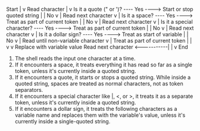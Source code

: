 Start
  |
  v
Read character
  |
  v
Is it a quote (" or ')? ---- Yes ----> Start or stop quoted string
  |                             |
 No                             v
  |                     Read next character
  v                             |
Is it a space? ---- Yes ----> Treat as part of current token
  |                             |
 No                             v
  |                     Read next character
  v                             |
Is it a special character? ---- Yes ----> Treat as part of current token
  |                             |
 No                             v
  |                     Read next character
  v                             |
Is it a dollar sign? ---- Yes ----> Treat as start of variable
  |                             |
 No                             v
  |                     Read until non-variable character
  v                             |
Treat as part of current token  |
  |                             v
  v                     Replace with variable value
Read next character <-----------|
  |
  v
End

1. The shell reads the input one character at a time.
2. If it encounters a space, it treats everything it has read so far as a single token, unless it's currently inside a quoted string.
3. If it encounters a quote, it starts or stops a quoted string. While inside a quoted string, spaces are treated as normal characters, not as token separators.
4. If it encounters a special character like |, <, or >, it treats it as a separate token, unless it's currently inside a quoted string.
5. If it encounters a dollar sign, it treats the following characters as a variable name and replaces them with the variable's value, unless it's currently inside a single-quoted string.